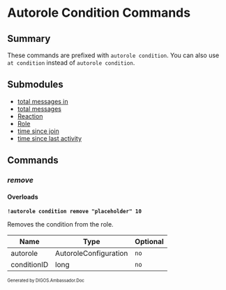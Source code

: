 ﻿Autorole Condition Commands
===========================
## Summary
These commands are prefixed with `autorole condition`. You can also use `at condition` instead of `autorole condition`.

## Submodules
* [total messages in](autorole_condition_total-messages-in.md)
* [total messages](autorole_condition_total-messages.md)
* [Reaction](autorole_condition_reaction.md)
* [Role](autorole_condition_role.md)
* [time since join](autorole_condition_time-since-join.md)
* [time since last activity](autorole_condition_time-since-last-activity.md)

## Commands
### *remove*
#### Overloads
**`!autorole condition remove "placeholder" 10`**

Removes the condition from the role.

| Name | Type | Optional |
| --- | --- | --- |
| autorole | AutoroleConfiguration | `no` |
| conditionID | long | `no` |

<sub><sup>Generated by DIGOS.Ambassador.Doc</sup></sub>